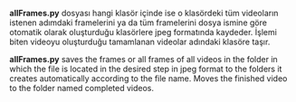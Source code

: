 **allFrames.py** dosyası hangi klasör içinde ise o klasördeki tüm videoların istenen adımdaki framelerini ya da tüm framelerini dosya ismine göre otomatik olarak oluşturduğu klasörlere jpeg formatında kaydeder. İşlemi biten videoyu oluşturduğu tamamlanan videolar adındaki klasöre taşır.

**allFrames.py** saves the frames or all frames of all videos in the folder in which the file is located in the desired step in jpeg format to the folders it creates automatically according to the file name. Moves the finished video to the folder named completed videos.
